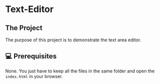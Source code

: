 # Text-Editor

## The Project

The purpose of this project is to demonstrate the text area editor.

## 💻 Prerequisites

None. You just have to keep all the files in the same folder and open the `index.html` in your browser.
